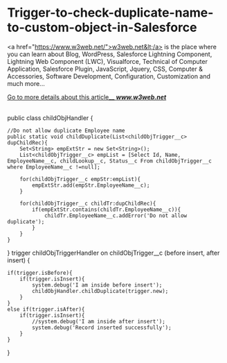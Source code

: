 # Trigger-to-check-duplicate-name-to-custom-object-in-Salesforce
&lt;a href="https://www.w3web.net/">w3web.net&lt;/a> is the place where you can learn about Blog, WordPress, Salesforce Lightning Component, Lightning Web Component (LWC), Visualforce, Technical of Computer Application, Salesforce Plugin, JavaScript, Jquery, CSS, Computer &amp; Accessories, Software Development, Configuration, Customization and much more...

<a href="https://www.w3web.net/trigger-to-check-duplicate-name/" rel="nofollow">Go to more details about this article__ <b><i>www.w3web.net</i></b></a><br/><br/>

   public class childObjHandler {
    
    //Do not allow duplicate Employee name
    public static void childDuplicate(List<childObjTrigger__c> dupChildRec){        
        Set<String> empExtStr = new Set<String>();
        List<childObjTrigger__c> empList = [Select Id, Name, EmployeeName__c, childLookup__c, Status__c From childObjTrigger__c where EmployeeName__c !=null];
        
        for(childObjTrigger__c empStr:empList){
            empExtStr.add(empStr.EmployeeName__c);
        }  
        
        for(childObjTrigger__c childTr:dupChildRec){
            if(empExtStr.contains(childTr.EmployeeName__c)){
                childTr.EmployeeName__c.addError('Do not allow duplicate');
            }
        }
    }
}
   trigger childObjTriggerHandler on childObjTrigger__c (before insert, after insert) {
    
    if(trigger.isBefore){
        if(trigger.isInsert){
            system.debug('I am inside before insert');  
            childObjHandler.childDuplicate(trigger.new);
        }
    }
    else if(trigger.isAfter){
        if(trigger.isInsert){
            //system.debug('I am inside after insert');  
            system.debug('Record inserted successfully');              
        }        
    }    
}
